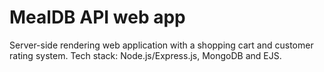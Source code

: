 # MealDB API web app

Server-side rendering web application with a shopping cart and customer rating system.
Tech stack: Node.js/Express.js, MongoDB and EJS.
